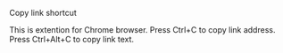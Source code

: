 Copy link shortcut

This is extention for Chrome browser.
Press Ctrl+C to copy link address. Press Ctrl+Alt+C to copy link text.
